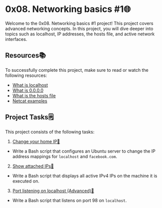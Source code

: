 # 0x08. Networking basics #1🌐

Welcome to the 0x08. Networking basics #1 project! This project covers advanced networking concepts. In this project, you will dive deeper into topics such as localhost, IP addresses, the hosts file, and active network interfaces.

## Resources📚

To successfully complete this project, make sure to read or watch the following resources:

- [What is localhost](https://en.wikipedia.org/wiki/Localhost)
- [What is 0.0.0.0](https://en.wikipedia.org/wiki/0.0.0.0)
- [What is the hosts file](https://en.wikipedia.org/wiki/Hosts_(file))
- [Netcat examples](https://www.thegeekstuff.com/2012/04/nc-command-examples/)


## Project Tasks🗒️

This project consists of the following tasks:

1. [Change your home IP🚀](./0-change_your_home_IP)
- Write a Bash script that configures an Ubuntu server to change the IP address mappings for `localhost` and `facebook.com`.

2. [Show attached IPs🚀](./1-show_attached_IPs)
- Write a Bash script that displays all active IPv4 IPs on the machine it is executed on.

3. [Port listening on localhost (Advanced)🚀](./100-port_listening_on_localhost) 
- Write a Bash script that listens on port 98 on `localhost`.
